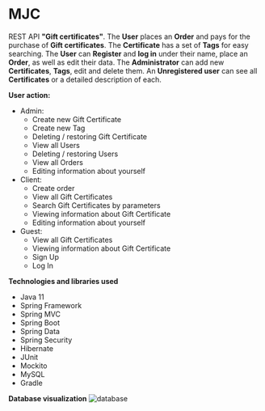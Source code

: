 # MJC

REST API **"Gift certificates"**. The **User** places an **Order** and pays for the purchase of **Gift certificates**. 
The **Certificate** has a set of **Tags** for easy searching. The **User** can **Register** and **log in** under their name, 
place an **Order**, as well as edit their data. The **Administrator** can add new **Certificates**, **Tags**, edit and 
delete them. An **Unregistered user** can see all **Certificates** or a detailed description of each.

**User action:**

- Admin: 
    - Create new Gift Certificate
    - Create new Tag
    - Deleting / restoring Gift Certificate
    - View all Users
    - Deleting / restoring Users
    - View all Orders
    - Editing information about yourself
- Client:
    - Create order
    - View all Gift Certificates
    - Search Gift Certificates by parameters
    - Viewing information about Gift Certificate
    - Editing information about yourself
- Guest:
    - View all Gift Certificates
    - Viewing information about Gift Certificate
    - Sign Up
    - Log In

**Technologies and libraries used**

- Java 11
- Spring Framework
- Spring MVC
- Spring Boot
- Spring Data
- Spring Security
- Hibernate
- JUnit
- Mockito
- MySQL
- Gradle

**Database visualization**
![database](https://i.ibb.co/DbsmD3P/gifts.png)
